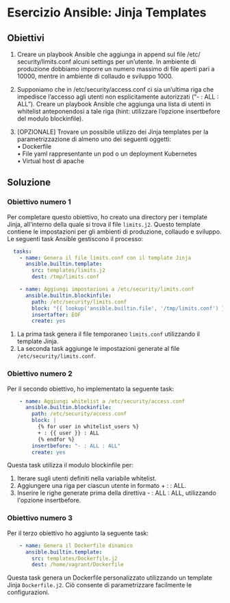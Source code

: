 # Esercizio Ansible: Jinja Templates
## Obiettivi
1. Creare un playbook Ansible che aggiunga in append sul file /etc/ security/limits.conf alcuni settings per un’utente. In ambiente di produzione dobbiamo imporre un numero massimo di file aperti pari a 10000, mentre in ambiente di collaudo e sviluppo 1000.  

2. Supponiamo che in /etc/security/access.conf ci sia un’ultima riga che impedisce l’accesso agli utenti non esplicitamente autorizzati (“- : ALL : ALL”). Creare un playbook Ansible che aggiunga una lista di utenti in whitelist anteponendosi a tale riga (hint: utilizzare l’opzione insertbefore del modulo blockinfile).  

3. [OPZIONALE] Trovare un possibile utilizzo dei Jinja templates per la parametrizzazione di almeno uno dei seguenti oggetti:  
• Dockerfile  
• File yaml rappresentante un pod o un deployment Kubernetes   
• Virtual host di apache

## Soluzione
### Obiettivo numero 1
Per completare questo obiettivo, ho creato una directory per i template Jinja, all'interno della quale si trova il file `limits.j2`. Questo template contiene le impostazioni per gli ambienti di produzione, collaudo e sviluppo.  
Le seguenti task Ansible gestiscono il processo:
```yaml
  tasks:
    - name: Genera il file limits.conf con il template Jinja
      ansible.builtin.template:
        src: templates/limits.j2
        dest: /tmp/limits.conf

    - name: Aggiungi impostazioni a /etc/security/limits.conf
      ansible.builtin.blockinfile:
        path: /etc/security/limits.conf
        block: "{{ lookup('ansible.builtin.file', '/tmp/limits.conf') }}"
        insertafter: EOF
        create: yes
```
1. La prima task genera il file temporaneo `limits.conf` utilizzando il template Jinja. 
2. La seconda task aggiunge le impostazioni generate al file `/etc/security/limits.conf`.
### Obiettivo numero 2
Per il secondo obiettivo, ho implementato la seguente task:  
```yaml
    - name: Aggiungi whitelist a /etc/security/access.conf
      ansible.builtin.blockinfile:
        path: /etc/security/access.conf
        block: |
          {% for user in whitelist_users %}
          + : {{ user }} : ALL
          {% endfor %}
        insertbefore: "- : ALL : ALL"
        create: yes
```
Questa task utilizza il modulo blockinfile per:

1. Iterare sugli utenti definiti nella variabile whitelist.
2. Aggiungere una riga per ciascun utente in formato + : : ALL.
3. Inserire le righe generate prima della direttiva - : ALL : ALL, utilizzando l'opzione insertbefore.
### Obiettivo numero 3
Per il terzo obiettivo ho aggiunto la seguente task:
```yaml
    - name: Genera il Dockerfile dinamico
      ansible.builtin.template:
        src: templates/Dockerfile.j2
        dest: /home/vagrant/Dockerfile
```
Questa task genera un Dockerfile personalizzato utilizzando un template Jinja `Dockerfile.j2`. Ciò consente di parametrizzare facilmente le configurazioni.
